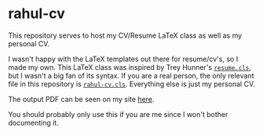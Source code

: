 rahul-cv
========

This repository serves to host my CV/Resume LaTeX class as well as my personal
CV.

I wasn't happy with the LaTeX templates out there for resume/cv's, so I made my
own. This LaTeX class was inspired by Trey Hunner's
[`resume.cls`](https://github.com/treyhunner/resume), but I wasn't a big fan of
its syntax. If you are a real person, the only relevant file in this repository
is [`rahul-cv.cls`](/rahul-cv.cls).  Everything else is just my personal CV.

The output PDF can be seen on my site
[here](http://files.rahul.sh/rahulparhi_cv.pdf).

You should probably only use this if you are me since I won't bother documenting
it.

